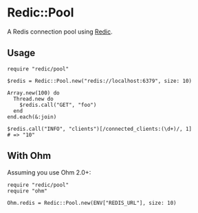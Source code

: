 Redic::Pool
===========

A Redis connection pool using [Redic](https://github.com/amakawa/redic).

Usage
-----

    require "redic/pool"

    $redis = Redic::Pool.new("redis://localhost:6379", size: 10)

    Array.new(100) do
      Thread.new do
        $redis.call("GET", "foo")
      end
    end.each(&:join)

    $redis.call("INFO", "clients")[/connected_clients:(\d+)/, 1]
    # => "10"

With Ohm
--------

Assuming you use Ohm 2.0+:

    require "redic/pool"
    require "ohm"

    Ohm.redis = Redic::Pool.new(ENV["REDIS_URL"], size: 10)
